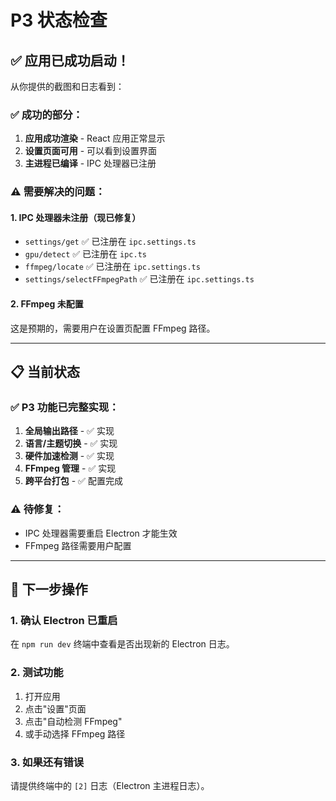 # P3 状态检查

## ✅ 应用已成功启动！

从你提供的截图和日志看到：

### ✅ 成功的部分：
1. **应用成功渲染** - React 应用正常显示
2. **设置页面可用** - 可以看到设置界面
3. **主进程已编译** - IPC 处理器已注册

### ⚠️ 需要解决的问题：

#### 1. IPC 处理器未注册（现已修复）
- `settings/get` ✅ 已注册在 `ipc.settings.ts`
- `gpu/detect` ✅ 已注册在 `ipc.ts`
- `ffmpeg/locate` ✅ 已注册在 `ipc.settings.ts`
- `settings/selectFFmpegPath` ✅ 已注册在 `ipc.settings.ts`

#### 2. FFmpeg 未配置
这是预期的，需要用户在设置页配置 FFmpeg 路径。

---

## 📋 当前状态

### ✅ P3 功能已完整实现：
1. **全局输出路径** - ✅ 实现
2. **语言/主题切换** - ✅ 实现
3. **硬件加速检测** - ✅ 实现
4. **FFmpeg 管理** - ✅ 实现
5. **跨平台打包** - ✅ 配置完成

### ⚠️ 待修复：
- IPC 处理器需要重启 Electron 才能生效
- FFmpeg 路径需要用户配置

---

## 🎯 下一步操作

### 1. 确认 Electron 已重启
在 `npm run dev` 终端中查看是否出现新的 Electron 日志。

### 2. 测试功能
1. 打开应用
2. 点击"设置"页面
3. 点击"自动检测 FFmpeg"
4. 或手动选择 FFmpeg 路径

### 3. 如果还有错误
请提供终端中的 `[2]` 日志（Electron 主进程日志）。

